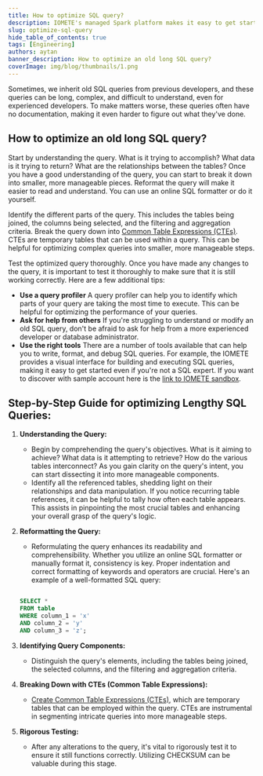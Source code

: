 ```yaml
---
title: How to optimize SQL query?
description: IOMETE's managed Spark platform makes it easy to get started with data analytics, with high performance, low costs, and simplified data management
slug: optimize-sql-query
hide_table_of_contents: true
tags: [Engineering]
authors: aytan
banner_description: How to optimize an old long SQL query?
coverImage: img/blog/thumbnails/1.png
---
```


Sometimes, we inherit old SQL queries from previous developers, and these queries can be long, complex, and difficult to understand, even for experienced developers. To make matters worse, these queries often have no documentation, making it even harder to figure out what they've done.

<!-- truncate -->

## **How to optimize an old long SQL query?**

Start by understanding the query. What is it trying to accomplish? What data is it trying to return? What are the relationships between the tables? Once you have a good understanding of the query, you can start to break it down into smaller, more manageable pieces. Reformat the query will make it easier to read and understand. You can use an online SQL formatter or do it yourself.

Identify the different parts of the query. This includes the tables being joined, the columns being selected, and the filtering and aggregation criteria. Break the query down into [Common Table Expressions (CTEs)](https://iomete.com/blog/common-table-expression). CTEs are temporary tables that can be used within a query. This can be helpful for optimizing complex queries into smaller, more manageable steps.

Test the optimized query thoroughly. Once you have made any changes to the query, it is important to test it thoroughly to make sure that it is still working correctly.
Here are a few additional tips:

- **Use a query profiler** A query profiler can help you to identify which parts of your query are taking the most time to execute. This can be helpful for optimizing the performance of your queries.
- **Ask for help from others** If you're struggling to understand or modify an old SQL query, don't be afraid to ask for help from a more experienced developer or database administrator.
- **Use the right tools** There are a number of tools available that can help you to write, format, and debug SQL queries. For example, the IOMETE provides a visual interface for building and executing SQL queries, making it easy to get started even if you're not a SQL expert. If you want to discover with sample account here is the [link to IOMETE sandbox](https://form.typeform.com/to/ofF9ZQYd).

## **Step-by-Step Guide for optimizing Lengthy SQL Queries:**

1. **Understanding the Query:**
   - Begin by comprehending the query's objectives. What is it aiming to achieve? What data is it attempting to retrieve? How do the various tables interconnect? As you gain clarity on the query's intent, you can start dissecting it into more manageable components.
   - Identify all the referenced tables, shedding light on their relationships and data manipulation. If you notice recurring table references, it can be helpful to tally how often each table appears. This assists in pinpointing the most crucial tables and enhancing your overall grasp of the query's logic.
2. **Reformatting the Query:**

   - Reformulating the query enhances its readability and comprehensibility. Whether you utilize an online SQL formatter or manually format it, consistency is key. Proper indentation and correct formatting of keywords and operators are crucial. Here's an example of a well-formatted SQL query:

   ```sql

   SELECT *
   FROM table
   WHERE column_1 = 'x'
   AND column_2 = 'y'
   AND column_3 = 'z';

   ```

3. **Identifying Query Components:**
   - Distinguish the query's elements, including the tables being joined, the selected columns, and the filtering and aggregation criteria.
4. **Breaking Down with CTEs (Common Table Expressions):**
   - [Create Common Table Expressions (CTEs)](https://iomete.com/blog/common-table-expression), which are temporary tables that can be employed within the query. CTEs are instrumental in segmenting intricate queries into more manageable steps.
5. **Rigorous Testing:**
   - After any alterations to the query, it's vital to rigorously test it to ensure it still functions correctly. Utilizing CHECKSUM can be valuable during this stage.
